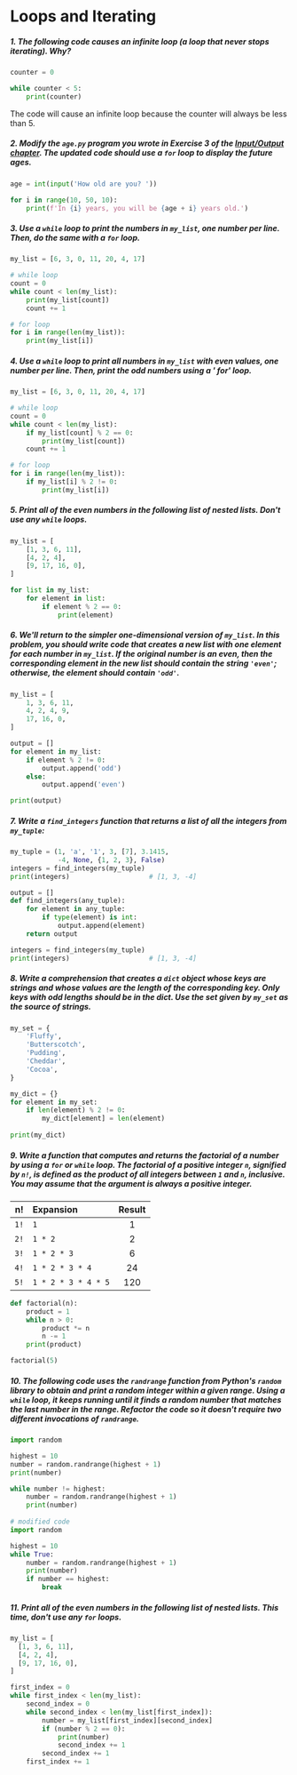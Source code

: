 # Loops and Iterating

##### *1. The following code causes an infinite loop (a loop that never stops iterating). Why?*

```python
counter = 0

while counter < 5:
    print(counter)
```

The code will cause an infinite loop because the counter will always be less than 5.

##### *2. Modify the `age.py` program you wrote in Exercise 3 of the [Input/Output chapter](https://launchschool.com/books/python/read/input_output#exercises). The updated code should use a `for` loop to display the future ages.*

```python
age = int(input('How old are you? '))

for i in range(10, 50, 10):
    print(f'In {i} years, you will be {age + i} years old.')
```

##### *3. Use a `while` loop to print the numbers in `my_list`, one number per line. Then, do the same with a `for` loop.*

```python
my_list = [6, 3, 0, 11, 20, 4, 17]

# while loop
count = 0
while count < len(my_list):
    print(my_list[count])
    count += 1

# for loop
for i in range(len(my_list)):
    print(my_list[i])
```

##### *4. Use a `while` loop to print all numbers in `my_list` with **even** values, one number per line. Then, print the **odd** numbers using a ' for' loop.*

```python
my_list = [6, 3, 0, 11, 20, 4, 17]

# while loop
count = 0
while count < len(my_list):
    if my_list[count] % 2 == 0:
        print(my_list[count])
    count += 1

# for loop
for i in range(len(my_list)):
    if my_list[i] % 2 != 0:
        print(my_list[i])
```

##### *5. Print all of the even numbers in the following list of nested lists. Don't use any `while` loops.*

```python
my_list = [
    [1, 3, 6, 11],
    [4, 2, 4],
    [9, 17, 16, 0],
]

for list in my_list:
    for element in list:
        if element % 2 == 0:
            print(element)
```

##### *6. We'll return to the simpler one-dimensional version of `my_list`. In this problem, you should write code that creates a new list with one element for each number in `my_list`. If the original number is an even, then the corresponding element in the new list should contain the string `'even'`; otherwise, the element should contain `'odd'`.*

```python
my_list = [
    1, 3, 6, 11,
    4, 2, 4, 9,
    17, 16, 0,
]

output = []
for element in my_list:
    if element % 2 != 0:
        output.append('odd')
    else:
        output.append('even')

print(output)
```

##### *7. Write a `find_integers` function that returns a list of all the integers from  `my_tuple`:*

```python
my_tuple = (1, 'a', '1', 3, [7], 3.1415,
            -4, None, {1, 2, 3}, False)
integers = find_integers(my_tuple)
print(integers)                    # [1, 3, -4]

output = []
def find_integers(any_tuple):
    for element in any_tuple:
        if type(element) is int:
            output.append(element)
    return output

integers = find_integers(my_tuple)
print(integers)                    # [1, 3, -4]
```

##### *8. Write a comprehension that creates a `dict` object whose keys are strings and whose values are the length of the corresponding key.  Only keys with odd lengths should be in the dict. Use the set given by `my_set` as the source of strings.*

```python
my_set = {
    'Fluffy',
    'Butterscotch',
    'Pudding',
    'Cheddar',
    'Cocoa',
}

my_dict = {}
for element in my_set:
    if len(element) % 2 != 0:
        my_dict[element] = len(element)
    
print(my_dict)
```

##### *9. Write a function that computes and returns the factorial of a number by using a `for` or `while` loop. The factorial of a positive integer `n`, signified by `n!`, is defined as the product of all integers between `1` and `n`, inclusive. You may assume that the argument is always a positive integer.*

|  n!  | Expansion           | Result |
| :--: | :------------------ | :----: |
| `1!` | `1`                 |   1    |
| `2!` | `1 * 2`             |   2    |
| `3!` | `1 * 2 * 3`         |   6    |
| `4!` | `1 * 2 * 3 * 4`     |   24   |
| `5!` | `1 * 2 * 3 * 4 * 5` |  120   |

```python
def factorial(n):
    product = 1
    while n > 0:
        product *= n
        n -= 1
    print(product)

factorial(5)
```

##### *10. The following code uses the `randrange` function from Python's `random` library to obtain and print a random integer within a given range. Using a `while` loop, it keeps running until it finds a random number that matches the  last number in the range. Refactor the code so it doesn't require two  different invocations of `randrange`.*

```python
import random

highest = 10
number = random.randrange(highest + 1)
print(number)

while number != highest:
    number = random.randrange(highest + 1)
    print(number)
    
# modified code
import random

highest = 10
while True:
    number = random.randrange(highest + 1)
    print(number)
    if number == highest:
        break
```

##### *11. Print all of the even numbers in the following list of nested lists. This time, don't use any `for` loops.*

```python
my_list = [
  [1, 3, 6, 11],
  [4, 2, 4],
  [9, 17, 16, 0],
]

first_index = 0
while first_index < len(my_list):
    second_index = 0
    while second_index < len(my_list[first_index]):
        number = my_list[first_index][second_index]
       	if (number % 2 == 0):
            print(number)
            second_index += 1
    	second_index += 1
    first_index += 1
```

